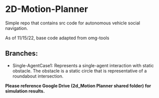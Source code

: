 # 2D-Motion-Planner
Simple repo that contains src code for autonomous vehicle social navigation.

As of 11/15/22, base code adapted from omg-tools

## Branches:
- Single-AgentCase1: Represents a single-agent interaction with static obstacle. The obstacle is a static circle that is representative of a roundabout intersection. 

**Please reference Google Drive (2d_Motion Planner shared folder) for simulation results.** 
